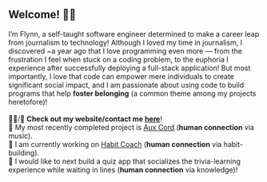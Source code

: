 <h2>Welcome! 👋🏽</h2>

I’m Flynn, a self-taught software engineer determined to make a career leap from journalism to technology! Although I loved my time in journalism, I discovered ~a year ago that I love programming even more — from the frustration I feel when stuck on a coding problem, to the euphoria I experience after successfully deploying a full-stack application! But most importantly, I love that code can empower mere individuals to create significant social impact, and I am passionate about using code to build programs that help <b>foster belonging</b> (a common theme among my projects heretofore)! <br>
<br>
👨‍💻/💬 <b>Check out my website/contact me <a href="https://ftrichardson.github.io/portfolio/">here</a></b>!<br>
🎸 My most recently completed project is [Aux Cord](https://aux-cord.onrender.com/) (<b>human connection</b> via music).<br>
🌱 I am currently working on [Habit Coach](https://habit-coach.netlify.app/) (<b>human connection</b> via habit-building).<br>
🔭 I would like to next build a quiz app that socializes the trivia-learning experience while waiting in lines (<b>human connection</b> via knowledge)!

